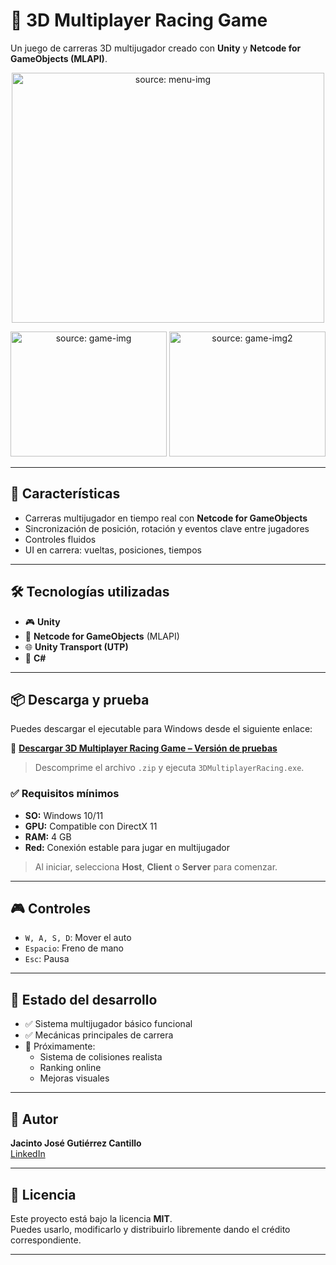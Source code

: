 # 🏁 3D Multiplayer Racing Game

Un juego de carreras 3D multijugador creado con **Unity** y **Netcode for GameObjects (MLAPI)**.

<p align="center">
  <img src="https://i.postimg.cc/vmXybgKf/Captura-de-pantalla-2025-07-15-205337.png" title="source: menu-img" width = "500px" height = "400px"/>
</p>

<p align="center" >
  <img src="https://i.postimg.cc/nM8b0vsb/Captura-de-pantalla-2025-07-15-205352.png" title="source: game-img" width = "250px" height = "200px"/>

  <img src="https://i.postimg.cc/RCWWp43X/Captura-de-pantalla-2025-07-15-205436.png" title="source: game-img2" width = "250px" height = "200px"/>
</p>

---

## 🚗 Características

- Carreras multijugador en tiempo real con **Netcode for GameObjects**
- Sincronización de posición, rotación y eventos clave entre jugadores
- Controles fluidos
- UI en carrera: vueltas, posiciones, tiempos

---

## 🛠️ Tecnologías utilizadas

- 🎮 **Unity**
- 🔗 **Netcode for GameObjects** (MLAPI)
- 🌐 **Unity Transport (UTP)**
- 🧠 **C#**

---

## 📦 Descarga y prueba

Puedes descargar el ejecutable para Windows desde el siguiente enlace:

🔗 [**Descargar 3D Multiplayer Racing Game – Versión de pruebas**](https://drive.google.com/file/d/19GFRm0zjVyAmiVhVSW-MEsYfuTqgetZD/view?usp=drive_link)

> Descomprime el archivo `.zip` y ejecuta `3DMultiplayerRacing.exe`.

### ✅ Requisitos mínimos

- **SO:** Windows 10/11
- **GPU:** Compatible con DirectX 11
- **RAM:** 4 GB
- **Red:** Conexión estable para jugar en multijugador

> Al iniciar, selecciona **Host**, **Client** o **Server** para comenzar.

---

## 🎮 Controles

- `W, A, S, D`: Mover el auto
- `Espacio`: Freno de mano
- `Esc`: Pausa

---

## 🚧 Estado del desarrollo

- ✅ Sistema multijugador básico funcional
- ✅ Mecánicas principales de carrera
- 🔄 Próximamente:
  - Sistema de colisiones realista
  - Ranking online
  - Mejoras visuales

---

## 👤 Autor

**Jacinto José Gutiérrez Cantillo**  
[LinkedIn](https://www.linkedin.com/in/jacinto-gutierrez-cantillo-software-developer/)

---

## 📜 Licencia

Este proyecto está bajo la licencia **MIT**.  
Puedes usarlo, modificarlo y distribuirlo libremente dando el crédito correspondiente.

---
